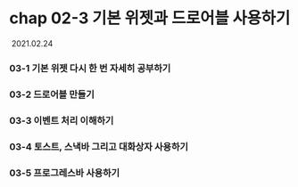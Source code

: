 # chap 02-3 기본 위젯과 드로어블 사용하기

​																																											2021.02.24



### 03-1 기본 위젯 다시 한 번 자세히 공부하기

### 03-2 드로어블 만들기

### 03-3 이벤트 처리 이해하기

### 03-4 토스트, 스낵바 그리고 대화상자 사용하기

### 03-5 프로그레스바 사용하기

